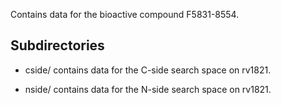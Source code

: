 Contains data for the bioactive compound F5831-8554.

## Subdirectories

- cside/ contains data for the C-side search space on rv1821.

- nside/ contains data for the N-side search space on rv1821.

